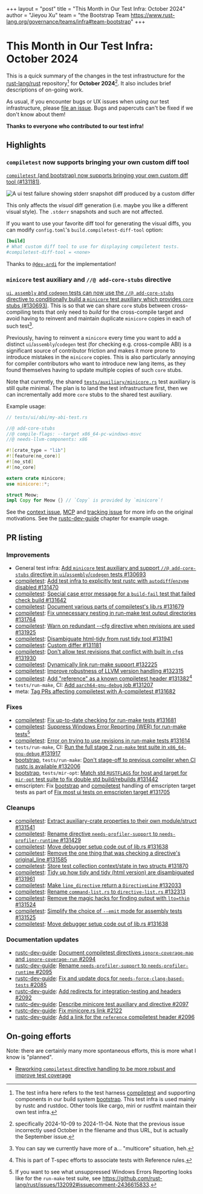 +++
layout = "post"
title = "This Month in Our Test Infra: October 2024"
author = "Jieyou Xu"
team = "the Bootstrap Team <https://www.rust-lang.org/governance/teams/infra#team-bootstrap>"
+++

# This Month in Our Test Infra: October 2024

<!-- time period: 2024-10-09 through 2024-11-04 -->

This is a quick summary of the changes in the test infrastructure for the [rust-lang/rust][r-l/r]
repository[^scope] for **October 2024**[^spec-date]. It also includes brief descriptions of on-going
work.

[^scope]: The test infra here refers to the test harness [compiletest] and supporting components in
our build system [bootstrap]. This test infra is used mainly by rustc and rustdoc. Other tools like
cargo, miri or rustfmt maintain their own test infra.
[^spec-date]: specifically 2024-10-09 to 2024-11-04. Note that the previous issue incorrectly used
    October in the filename and thus URL, but is actually the September issue.

As usual, if you encounter bugs or UX issues when using our test infrastructure, please [file an
issue][new-issue]. Bugs and papercuts can't be fixed if we don't know about them!

**Thanks to everyone who contributed to our test infra!**

## Highlights

### `compiletest` now supports bringing your own custom diff tool

[`compiletest` (and bootstrap) now supports bringing your own custom diff tool
(#131181)][custom-diff-tool].

![A ui test failure showing stderr snapshot diff produced by a custom differ](../../../../images/2024-11-04-test-infra-oct-2024-2/compiletest-custom-differ.png)

This only affects the *visual* diff generation (i.e. maybe you like a different visual style). The
`.stderr` snapshots and such are not affected.

If you want to use your favorite diff tool for generating the visual diffs, you can modify
`config.toml`'s `build.compiletest-diff-tool` option:

```toml
[build]
# What custom diff tool to use for displaying compiletest tests.
#compiletest-diff-tool = <none>
```

Thanks to [`@dev-ardi`] for the implementation!

[`@dev-ardi`]: https://github.com/dev-ardi
[custom-diff-tool]: https://github.com/rust-lang/rust/pull/131181

### `minicore` test auxiliary and `//@ add-core-stubs` directive 

[`ui`, `assembly` and `codegen` tests can now use the `//@ add-core-stubs` directive to
conditionally build a `minicore` test auxiliary which provides `core` stubs
(#130693)](https://github.com/rust-lang/rust/pull/130693). This is so that we can share `core` stubs
between cross-compiling tests that only need to *build* for the cross-compile target and avoid
having to reinvent and maintain duplicate `minicore` copies in each of such test[^multicore].

[^multicore]: You can say we currently have more of a... "multicore" situation, heh.

Previously, having to reinvent a `minicore` every time you want to add a distinct
`ui`/`assembly`/`codegen` test (for checking e.g. cross-compile ABI) is a significant source of
contributor friction and makes it more prone to introduce mistakes in the `minicore` copies. This is
also particularly annoying for compiler contributors who want to introduce new lang items, as they
found themselves having to update multiple copies of such `core` stubs.

Note that currently, the shared [`tests/auxiliary/minicore.rs`][minicore] test auxiliary is still
quite minimal. The plan is to land the test infrastructure first, then we can incrementally add more
`core` stubs to the shared test auxiliary.

Example usage:

```rs
// tests/ui/abi/my-abi-test.rs

//@ add-core-stubs
//@ compile-flags: --target x86_64-pc-windows-msvc
//@ needs-llvm-components: x86

#![crate_type = "lib"]
#![feature(no_core)]
#![no_std]
#![no_core]

extern crate minicore;
use minicore::*;

struct Meow;
impl Copy for Meow {} // `Copy` is provided by `minicore`!
```

See the [context issue][minicore-ctxt], [MCP][minicore-mcp] and [tracking issue][minicore-tracking]
for more info on the original motivations. See the [rustc-dev-guide][minicore-dev-guide] chapter for
example usage.

[minicore]: https://github.com/rust-lang/rust/blob/master/tests/auxiliary/minicore.rs
[minicore-ctxt]: https://github.com/rust-lang/rust/issues/130375
[minicore-tracking]: https://github.com/rust-lang/rust/issues/131485
[minicore-mcp]: https://github.com/rust-lang/compiler-team/issues/786
[minicore-dev-guide]: https://rustc-dev-guide.rust-lang.org/tests/minicore.html

## PR listing

### Improvements

- General test infra: [Add `minicore` test auxiliary and support `//@ add-core-stubs` directive in `ui`/`assembly`/`codegen` tests #130693](https://github.com/rust-lang/rust/pull/130693)
- [compiletest]: [Add test infra to explicitly test rustc with `autodiff`/`enzyme` disabled #131470](https://github.com/rust-lang/rust/pull/131470)
- [compiletest]: [Special case error message for a `build-fail` test that failed check build #131642](https://github.com/rust-lang/rust/pull/131642)
- [compiletest]: [Document various parts of compiletest's lib.rs #131679](https://github.com/rust-lang/rust/pull/131679)
- [compiletest]: [Fix unnecessary nesting in run-make test output directories #131764](https://github.com/rust-lang/rust/pull/131764)
- [compiletest]: [Warn on redundant --cfg directive when revisions are used #131925](https://github.com/rust-lang/rust/pull/131925)
- [compiletest]: [Disambiguate html-tidy from rust tidy tool #131941](https://github.com/rust-lang/rust/pull/131941)
- [compiletest]: [Custom differ #131181](https://github.com/rust-lang/rust/pull/131181)
- [compiletest]: [Don't allow test revisions that conflict with built in `cfg`s #131930](https://github.com/rust-lang/rust/pull/131930)
- [compiletest]: [Dynamically link run-make support #132225](https://github.com/rust-lang/rust/pull/132225)
- [compiletest]: [Improve robustness of LLVM version handling #132315](https://github.com/rust-lang/rust/pull/132315)
- [compiletest]: [Add "reference" as a known compiletest header #131382](https://github.com/rust-lang/rust/pull/131382)[^spec]
- `tests/run-make`, CI: [Add `aarch64-gnu-debug` job #131207](https://github.com/rust-lang/rust/pull/131207)
- meta: [Tag PRs affecting compiletest with A-compiletest #131682](https://github.com/rust-lang/rust/pull/131682)

[^spec]: This is part of T-spec efforts to associate tests with Reference rules.

### Fixes

- [compiletest]: [Fix up-to-date checking for run-make tests #131681](https://github.com/rust-lang/rust/pull/131681)
- [compiletest]: [Suppress Windows Error Reporting (WER) for run-make tests](https://github.com/rust-lang/rust/pull/132093)[^wer-fun]
- [compiletest]: [Error on trying to use revisions in run-make tests #131614](https://github.com/rust-lang/rust/pull/131614)
- `tests/run-make`, CI: [Run the full stage 2 `run-make` test suite in `x86_64-gnu-debug` #131917](https://github.com/rust-lang/rust/pull/131917)
- [bootstrap], `tests/run-make`: [Don't stage-off to previous compiler when CI rustc is available #132006](https://github.com/rust-lang/rust/pull/132006)
- [bootstrap], `tests/mir-opt`: [Match std `RUSTFLAGS` for host and target for `mir-opt` test suite to fix double std build/rebuilds #131442](https://github.com/rust-lang/rust/pull/131442) 
- emscripten: Fix [bootstrap] and [compiletest] handling of emscripten target tests as part of [Fix most ui tests on emscripten target #131705](https://github.com/rust-lang/rust/pull/131705)

[^wer-fun]: If you want to see what unsuppressed Windows Errors Reporting looks like for the `run-make` test suite, see <https://github.com/rust-lang/rust/issues/132092#issuecomment-2436615833>.

### Cleanups

- [compiletest]: [Extract auxiliary-crate properties to their own module/struct #131541](https://github.com/rust-lang/rust/pull/131541)
- [compiletest]: [Rename directive `needs-profiler-support` to `needs-profiler-runtime` #131429](https://github.com/rust-lang/rust/pull/131429)
- [compiletest]: [Move debugger setup code out of lib.rs #131638](https://github.com/rust-lang/rust/pull/131638)
- [compiletest]: [Remove the one thing that was checking a directive's original_line #131585](https://github.com/rust-lang/rust/pull/131585)
- [compiletest]: [Store test collection context/state in two structs #131870](https://github.com/rust-lang/rust/pull/131870)
- [compiletest]: [Tidy up how tidy and tidy (html version) are disambiguated #131961](https://github.com/rust-lang/rust/pull/131961)
- [compiletest]: [Make `line_directive` return a `DirectiveLine` #132033](https://github.com/rust-lang/rust/pull/132033)
- [compiletest]: [Rename `command-list.rs` to `directive-list.rs` #132313](https://github.com/rust-lang/rust/pull/132313)
- [compiletest]: [Remove the magic hacks for finding output with `lto=thin` #131524](https://github.com/rust-lang/rust/pull/131524)
- [compiletest]: [Simplify the choice of `--emit` mode for assembly tests #131525](https://github.com/rust-lang/rust/pull/131525)
- [compiletest]: [Move debugger setup code out of lib.rs #131638](https://github.com/rust-lang/rust/pull/131638)

### Documentation updates

- [rustc-dev-guide]: [Document compiletest directives `ignore-coverage-map` and `ignore-coverage-run` #2094](https://github.com/rust-lang/rustc-dev-guide/pull/2094)
- [rustc-dev-guide]: [Rename `needs-profiler-support` to `needs-profiler-runtime` #2095](https://github.com/rust-lang/rustc-dev-guide/pull/2095)
- [rustc-dev-guide]: [Fix and update docs for `needs-force-clang-based-tests` #2085](https://github.com/rust-lang/rustc-dev-guide/pull/2085)
- [rustc-dev-guide]: [Add redirects for integration-testing and headers #2092](https://github.com/rust-lang/rustc-dev-guide/pull/2092)
- [rustc-dev-guide]: [Describe minicore test auxiliary and directive #2097](https://github.com/rust-lang/rustc-dev-guide/pull/2097)
- [rustc-dev-guide]: [Fix minicore.rs link #2122](https://github.com/rust-lang/rustc-dev-guide/pull/2122)
- [rustc-dev-guide]: [Add a link for the `reference` compiletest header #2096](https://github.com/rust-lang/rustc-dev-guide/pull/2096)

## On-going efforts

Note: there are certainly many more spontaneous efforts, this is more what I know is "planned".

- [Reworking `compiletest` directive handling to be more robust and improve test coverage](https://rust-lang.zulipchat.com/#narrow/channel/326414-t-infra.2Fbootstrap/topic/.28Rubberducking.29.20compiletest.20test.20discovery.20.2F.20directives)


[r-l/r]: https://github.com/rust-lang/rust
[rustc-dev-guide]: https://github.com/rust-lang/rustc-dev-guide
[compiletest]: https://github.com/rust-lang/rust/tree/master/src/tools/compiletest
[bootstrap]: https://github.com/rust-lang/rust/tree/master/src/bootstrap
[new-issue]: https://github.com/rust-lang/rust/issues/new
